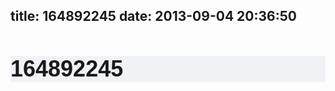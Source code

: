 title: 164892245
date: 2013-09-04 20:36:50
---

<h1 style="font-size:36px;font-family:微软雅黑, 宋体, 黑体, Arial;background-color:#F1F2F6;">
	164892245
</h1>